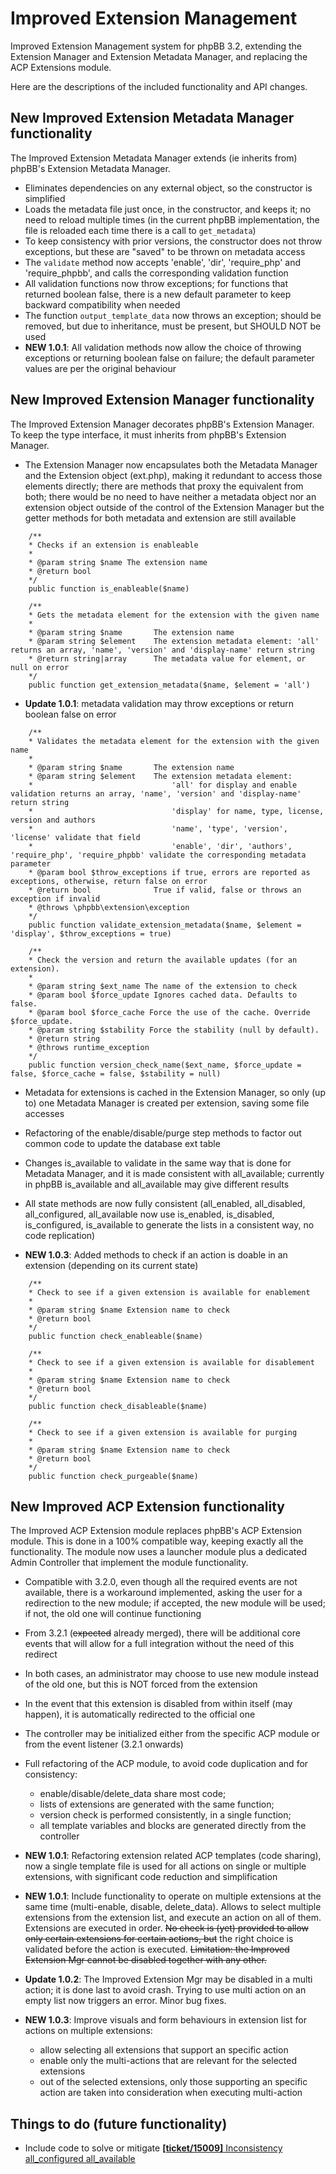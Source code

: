 # Improved Extension Management

Improved Extension Management system for phpBB 3.2, extending the Extension Manager and Extension Metadata Manager, and replacing the ACP Extensions module.

Here are the descriptions of the included functionality and API changes.

## New Improved Extension Metadata Manager functionality

The Improved Extension Metadata Manager extends (ie inherits from) phpBB's Extension Metadata Manager.

* Eliminates dependencies on any external object, so the constructor is simplified
* Loads the metadata file just once, in the constructor, and keeps it; no need to reload multiple times
(in the current phpBB implementation, the file is reloaded each time there is a call to `get_metadata`)
* To keep consistency with prior versions, the constructor does not throw exceptions, but these are "saved" to be thrown on metadata access
* The `validate` method now accepts 'enable', 'dir', 'require\_php' and 'require\_phpbb', and calls the corresponding validation function
* All validation functions now throw exceptions; for functions that returned boolean false, there is a new default parameter to keep backward compatibility when needed
* The function `output_template_data` now throws an exception; should be removed, but due to inheritance, must be present, but SHOULD NOT be used
* **NEW 1.0.1**: All validation methods now allow the choice of throwing exceptions or returning boolean false on failure; the default parameter values are per the original behaviour

## New Improved Extension Manager functionality

The Improved Extension Manager decorates phpBB's Extension Manager.  To keep the type interface, it must inherits from phpBB's Extension Manager.

* The Extension Manager now encapsulates both the Metadata Manager and the Extension object (ext.php), 
making it redundant to access those elements directly; there are methods that proxy the equivalent from both;
there would be no need to have neither a metadata object nor an extension object outside of the control of the Extension Manager
but the getter methods for both metadata and extension are still available

```
	/**
	* Checks if an extension is enableable
	*
	* @param string $name The extension name
	* @return bool
	*/
	public function is_enableable($name)
```

```
	/**
	* Gets the metadata element for the extension with the given name
	*
	* @param string $name		The extension name
	* @param string $element	The extension metadata element: 'all' returns an array, 'name', 'version' and 'display-name' return string
	* @return string|array 		The metadata value for element, or null on error
	*/
	public function get_extension_metadata($name, $element = 'all')
```

* **Update 1.0.1**: metadata validation may throw exceptions or return boolean false on error

```
	/**
	* Validates the metadata element for the extension with the given name
	*
	* @param string $name		The extension name
	* @param string $element	The extension metadata element:
	*								'all' for display and enable validation returns an array, 'name', 'version' and 'display-name' return string
	*								'display' for name, type, license, version and authors
	*								'name', 'type', 'version', 'license' validate that field
	*								'enable', 'dir', 'authors', 'require_php', 'require_phpbb' validate the corresponding metadata parameter
	* @param bool $throw_exceptions if true, errors are reported as exceptions, otherwise, return false on error
	* @return bool 				True if valid, false or throws an exception if invalid
	* @throws \phpbb\extension\exception
	*/
	public function validate_extension_metadata($name, $element = 'display', $throw_exceptions = true)
```

```
	/**
	* Check the version and return the available updates (for an extension).
	*
	* @param string $ext_name The name of the extension to check
	* @param bool $force_update Ignores cached data. Defaults to false.
	* @param bool $force_cache Force the use of the cache. Override $force_update.
	* @param string $stability Force the stability (null by default).
	* @return string
	* @throws runtime_exception
	*/
	public function version_check_name($ext_name, $force_update = false, $force_cache = false, $stability = null)
```

* Metadata for extensions is cached in the Extension Manager, so only (up to) one Metadata Manager is created per extension, saving some file accesses
* Refactoring of the enable/disable/purge step methods to factor out common code to update the database ext table
* Changes is\_available to validate in the same way that is done for Metadata Manager, and it is made consistent with all\_available;
currently in phpBB is\_available and all\_available may give different results
* All state methods are now fully consistent (all\_enabled, all\_disabled, all\_configured, all\_available now use is\_enabled, is\_disabled, is\_configured, 
is\_available to generate the lists in a consistent way, no code replication)

* **NEW 1.0.3**: Added methods to check if an action is doable in an extension (depending on its current state)

```
	/**
	* Check to see if a given extension is available for enablement
	*
	* @param string $name Extension name to check
	* @return bool
	*/
	public function check_enableable($name)
```

```
	/**
	* Check to see if a given extension is available for disablement
	*
	* @param string $name Extension name to check
	* @return bool
	*/
	public function check_disableable($name)
```

```
	/**
	* Check to see if a given extension is available for purging
	*
	* @param string $name Extension name to check
	* @return bool
	*/
	public function check_purgeable($name)
```

## New Improved ACP Extension functionality

The Improved ACP Extension module replaces phpBB's ACP Extension module.  This is done in a 100% compatible way, keeping exactly all the functionality.
The module now uses a launcher module plus a dedicated Admin Controller that implement the module functionality.

* Compatible with 3.2.0, even though all the required events are not available, there is a workaround implemented, 
asking the user for a redirection to the new module; if accepted, the new module will be used; if not, the old one will continue functioning
* From 3.2.1 (~~expected~~ already merged), there will be additional core events that will allow for a full integration without the need of this redirect
* In both cases, an administrator may choose to use new module instead of the old one, but this is NOT forced from the extension
* In the event that this extension is disabled from within itself (may happen), it is automatically redirected to the official one
* The controller may be initialized either from the specific ACP module or from the event listener (3.2.1 onwards)

* Full refactoring of the ACP module, to avoid code duplication and for consistency: 
	- enable/disable/delete\_data share most code;
	- lists of extensions are generated with the same function;
	- version check is performed consistently, in a single function;
	- all template variables and blocks are generated directly from the controller

* **NEW 1.0.1**: Refactoring extension related ACP templates (code sharing), now a single template file is used for all actions
on single or multiple extensions, with significant code reduction and simplification
* **NEW 1.0.1**: Include functionality to operate on multiple extensions at the same time (multi-enable, disable, delete\_data).
Allows to select multiple extensions from the extension list, and execute an action on all of them.  Extensions are executed in order.
~~No check is (yet) provided to allow only certain extensions for certain actions, but~~ the right choice is validated before the action is executed.
~~Limitation: the Improved Extension Mgr cannot be disabled together with any other.~~
* **Update 1.0.2**: The Improved Extension Mgr may be disabled in a multi action; it is done last to avoid crash.
Trying to use multi action on an empty list now triggers an error. Minor bug fixes.
* **NEW 1.0.3**: Improve visuals and form behaviours in extension list for actions on multiple extensions:
	- allow selecting all extensions that support an specific action
	- enable only the multi-actions that are relevant for the selected extensions
	- out of the selected extensions, only those supporting an specific action are taken into consideration when executing multi-action

## Things to do (future functionality)

* Include code to solve or mitigate [**[ticket/15009]** Inconsistency all\_configured all\_available](https://github.com/phpbb/phpbb/pull/4644)
